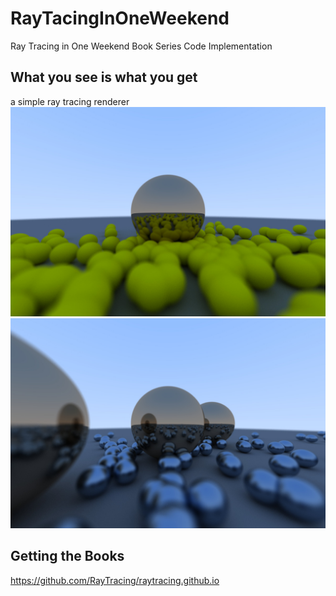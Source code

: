 # RayTacingInOneWeekend
Ray Tracing in One Weekend Book Series Code Implementation
## What you see is what you get
a simple ray tracing renderer
![渲染图](images/HelloWorldRT.jpg)
![渲染图](images/metal.jpg)
## Getting the Books
https://github.com/RayTracing/raytracing.github.io

